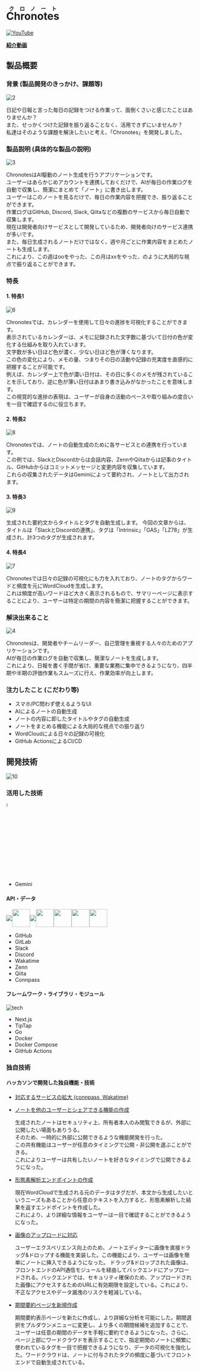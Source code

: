 # <ruby>Chronotes<rp>(</rp><rt>クロノート</rt><rp>)</rp></ruby>

[![YouTube](https://raw.githubusercontent.com/jphacks/os_2411/refs/heads/main/docs/images/1.png)](https://www.youtube.com/watch?v=JpJH_WVD53E)

**[紹介動画](https://www.youtube.com/watch?v=JpJH_WVD53E)**

## 製品概要

### 背景 (製品開発のきっかけ、課題等)

![2](https://raw.githubusercontent.com/jphacks/os_2411/refs/heads/main/docs/images/2.png)

日記や日報と言った毎日の記録をつける作業って、面倒くさいと感じたことはありませんか？  
また、せっかくつけた記録を振り返ることなく、活用できずにいませんか？  
私達はそのような課題を解決したいと考え、「Chronotes」を開発しました。  

### 製品説明 (具体的な製品の説明)

![3](https://raw.githubusercontent.com/jphacks/os_2411/refs/heads/main/docs/images/3.png)

ChronotesはAI駆動のノート生成を行うアプリケーションです。  
ユーザーはあらかじめアカウントを連携しておくだけで、AIが毎日の作業ログを自動で収集し、簡潔にまとめて「ノート」に書き出します。  
ユーザーはこのノートを見るだけで、毎日の作業内容を把握でき、振り返ることができます。  
作業ログはGitHub, Discord, Slack, Qiitaなどの複数のサービスから毎日自動で収集します。  
現在は開発者向けサービスとして開発しているため、開発者向けのサービス連携が多いです。  
また、毎日生成されるノートだけではなく、週や月ごとに作業内容をまとめたノートも生成します。  
これにより、この週はooをやった、この月はxxをやった、のように大局的な視点で振り返ることができます。  

### 特長

#### 1. 特長1

![6](https://raw.githubusercontent.com/jphacks/os_2411/refs/heads/main/docs/images/6.png)

Chronotesでは、カレンダーを使用して日々の進捗を可視化することができます。  
表示されているカレンダーは、メモに記録された文字数に基づいて日付の色が変化する仕組みを取り入れています。  
文字数が多い日ほど色が濃く、少ない日ほど色が薄くなります。  
この色の変化により、メモの量、つまりその日の活動や記録の充実度を直感的に把握することが可能です。  
例えば、カレンダー上で色が濃い日付は、その日に多くのメモが残されていることを示しており、逆に色が薄い日付はあまり書き込みがなかったことを意味します。  
この視覚的な進捗の表現は、ユーザーが自身の活動のペースや取り組みの度合いを一目で確認するのに役立ちます。  

#### 2. 特長2

![8](https://raw.githubusercontent.com/jphacks/os_2411/refs/heads/main/docs/images/8.png)

Chronotesでは、ノートの自動生成のために各サービスとの連携を行っています。  
この例では、SlackとDiscordからは会話内容、ZennやQiitaからは記事のタイトル、GitHubからはコミットメッセージと変更内容を収集しています。  
これらの収集されたデータはGeminiによって要約され、ノートとして出力されます。

#### 3. 特長3

![9](https://raw.githubusercontent.com/jphacks/os_2411/refs/heads/main/docs/images/9.png)

生成された要約文からタイトルとタグを自動生成します。
今回の文章からは、タイトルは「SlackとDiscordの連携」、タグは「Intrinsic」「GAS」「LZ78」が生成され、計3つのタグが生成されます。

#### 4. 特長4

![7](https://raw.githubusercontent.com/jphacks/os_2411/refs/heads/main/docs/images/7.png)

Chronotesでは日々の記録の可視化にも力を入れており、ノートのタグからワードと頻度を元にWordCloudを生成します。  
これは頻度が高いワードほど大きく表示されるもので、サマリーページに表示することにより、ユーザーは特定の期間の内容を簡潔に把握することができます。  

### 解決出来ること

![4](https://raw.githubusercontent.com/jphacks/os_2411/refs/heads/main/docs/images/4.png)

Chronotesは、開発者やチームリーダー、自己管理を重視する人々のためのアプリケーションです。  
AIが毎日の作業ログを自動で収集し、簡潔なノートを生成します。  
これにより、日報を書く手間が省け、重要な業務に集中できるようになり、四半期や半期の評価作業もスムーズに行え、作業効率が向上します。  

### 注力したこと (こだわり等)

* スマホ/PC問わず使えるようなUI
* AIによるノートの自動生成
* ノートの内容に即したタイトルやタグの自動生成
* ノートをまとめる機能による大局的な視点での振り返り
* WordCloudによる日々の記録の可視化
* GitHub ActionsによるCI/CD

## 開発技術

![10](https://raw.githubusercontent.com/jphacks/os_2411/refs/heads/main/docs/images/10.png)

### 活用した技術

<img src="https://uxwing.com/wp-content/themes/uxwing/download/brands-and-social-media/google-gemini-icon.png" width="5%">

* Gemini

#### API・データ

<div style="display: flex; align-items: center;">
    <img src="https://skillicons.dev/icons?i=github,gitlab" />
    <img height="48" width="48" src="https://cdn.simpleicons.org/slack/4A154B" />
    <img src="https://skillicons.dev/icons?i=discord" />
    <img height="48" width="48" src="https://cdn.simpleicons.org/wakatime/7d7d7d" />
    <img height="48" width="48" src="https://cdn.simpleicons.org/zenn/3EA8FF" />
    <img height="48" width="48" src="https://cdn.simpleicons.org/qiita/55C500" />
    <img height="48" width="48" src="https://pbs.twimg.com/profile_images/540067771736813568/tIWMSAZF_400x400.png" />
</div>

* GitHub
* GitLab
* Slack
* Discord
* Wakatime
* Zenn
* Qiita
* Connpass

#### フレームワーク・ライブラリ・モジュール

![tech](https://skillicons.dev/icons?i=nextjs,go,docker,githubactions)

* Next.js
* TipTap
* Go
* Docker
* Docker Compose
* GitHub Actions

### 独自技術

#### ハッカソンで開発した独自機能・技術

* [対応するサービスの拡大 (connpass, Wakatime)](https://github.com/yashikota/chronotes/pull/105)

* [ノートを他のユーザーとシェアできる機能の作成](https://github.com/yashikota/chronotes/pull/141)

    生成されたノートはセキュリティ上、所有者本人のみ閲覧できるが、外部に公開したい場面もありうる。  
    そのため、一時的に外部に公開できるような機能開発を行った。  
    この共有機能はユーザーが任意のタイミングで公開・非公開を選ぶことができる。  
    これによりユーザーは共有したいノートを好きなタイミングで公開できるようになった。  

* [形態素解析エンドポイントの作成](https://github.com/yashikota/chronotes/pull/142)

    現在WordCloudで生成される元のデータはタグだが、本文から生成したいというニーズもあることから任意のテキストを入力すると、形態素解析した結果を返すエンドポイントを作成した。  
    これにより、より詳細な情報をユーザーは一目で確認することができるようになった。  

* [画像のアップロードに対応](https://github.com/GenichiMaruo/chronotes-front/pull/49)

    ユーザーエクスペリエンス向上のため、ノートエディターに画像を直接ドラッグ&ドロップする機能を実装した。この機能により、ユーザーは画像を簡単にノートに挿入できるようになった。
    ドラッグ&ドロップされた画像は、フロントエンドのAPI通信モジュールを経由してバックエンドにアップロードされる。バックエンドでは、セキュリティ確保のため、アップロードされた画像にアクセスするためのURLに有効期限を設定している。これにより、不正なアクセスやデータ漏洩のリスクを軽減している。

* [期間要約ページを新規作成](https://github.com/GenichiMaruo/chronotes-front/pull/44)

    期間要約表示ページを新たに作成し、より詳細な分析を可能にした。期間選択をプルダウンメニューに変更し、より多くの期間候補を追加することで、ユーザーは任意の期間のデータを手軽に要約できるようになった。さらに、ページ上部にワードクラウドを表示することで、指定期間のノートに頻繁に使われているタグを一目で把握できるようになり、データの可視化を強化した。ワードクラウドは、ノートに付与されたタグの頻度に基づいてフロントエンドで自動生成されている。

<!-- 
submodule更新
```sh
git submodule update --init --recursive
```
-->
